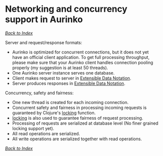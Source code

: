 Networking and concurrency support in Aurinko
=============================================

*[Back to Index][]*

Server and request/response formats:

-   Aurinko is optimized for concurrent connections, but it does not yet have an official client application. To get full processing throughput, please make sure that your Aurinko client handles connection pooling properly (my suggestion is at least 50 threads).
-   One Aurinko server instance serves one database.
-   Client makes request to server in [Extensible Data Notation][].
-   Server produces responses in [Extensible Data Notation][].

Concurrency, safety and fairness:

-   One new thread is created for each incoming connection.
-   Concurrent safety and fairness in processing incoming requests is guaranteed by Clojure's [locking][] function.
-   [locking][] is also used to guarantee fairness of request processing.
-   Processing of requests are serialized at database level (No finer grained locking support yet).
-   All read operations are serialized.
-   All write operations are serialized together with read operations.

*[Back to Index][]*

[Back to Index]: https://github.com/HouzuoGuo/Aurinko/wiki
[Extensible Data Notation]: https://github.com/edn-format/edn
[locking]: http://clojuredocs.org/clojure_core/clojure.core/locking
